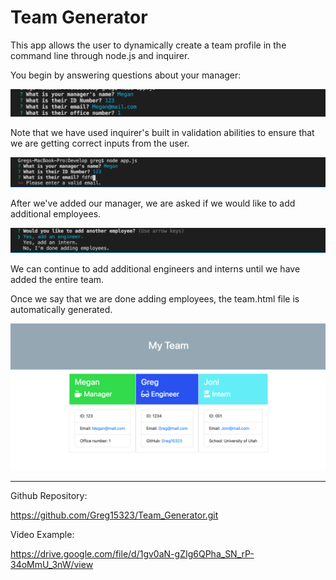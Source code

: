 # Team Generator

This app allows the user to dynamically create a team profile in the command line through node.js and inquirer.

You begin by answering questions about your manager:

![Basic Questions](https://raw.githubusercontent.com/Greg15323/Team_Generator/master/Assets/Seriesofquestions.png)

Note that we have used inquirer's built in validation abilities to ensure that we are getting correct inputs from the user.

![Error](https://raw.githubusercontent.com/Greg15323/Team_Generator/master/Assets/Error.png)

After we've added our manager, we are asked if we would like to add additional employees.

![Add-Employees](https://raw.githubusercontent.com/Greg15323/Team_Generator/master/Assets/Additionalemployees.png)

We can continue to add additional engineers and interns until we have added the entire team.

Once we say that we are done adding employees, the team.html file is automatically generated.

![team-html](https://raw.githubusercontent.com/Greg15323/Team_Generator/master/Assets/Finalteam.png)

---

Github Repository:

https://github.com/Greg15323/Team_Generator.git

Video Example:

https://drive.google.com/file/d/1gv0aN-gZIg6QPha_SN_rP-34oMmU_3nW/view
